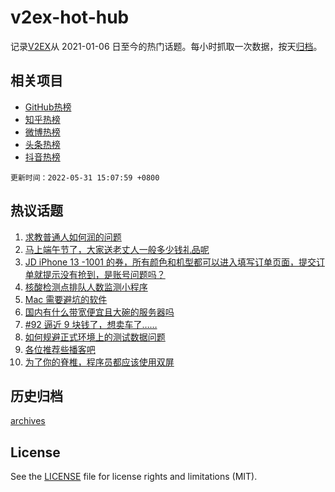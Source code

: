 # v2ex-hot-hub

 记录[V2EX](https://www.v2ex.com/)从 2021-01-06 日至今的热门话题。每小时抓取一次数据，按天[归档](archives)。
 
 ## 相关项目

- [GitHub热榜](https://github.com/snaildev/github-hot-hub)
- [知乎热榜](https://github.com/snaildev/zhihu-hot-hub)
- [微博热榜](https://github.com/snaildev/weibo-hot-hub)
- [头条热榜](https://github.com/snaildev/toutiao-hot-hub)
- [抖音热榜](https://github.com/snaildev/douyin-hot-hub)


 `更新时间：2022-05-31 15:07:59 +0800`

## 热议话题

1. [求教普通人如何润的问题](https://www.v2ex.com/t/856261)
1. [马上端午节了，大家送老丈人一般多少钱礼品呢](https://www.v2ex.com/t/856362)
1. [JD iPhone 13 -1001 的券，所有颜色和机型都可以进入填写订单页面，提交订单就提示没有抢到，是账号问题吗？](https://www.v2ex.com/t/856231)
1. [核酸检测点排队人数监测小程序](https://www.v2ex.com/t/856305)
1. [Mac 需要避坑的软件](https://www.v2ex.com/t/856318)
1. [国内有什么带宽便宜且大碗的服务器吗](https://www.v2ex.com/t/856248)
1. [#92 逼近 9 块钱了，想卖车了……](https://www.v2ex.com/t/856405)
1. [如何规避正式环境上的测试数据问题](https://www.v2ex.com/t/856225)
1. [各位推荐些播客吧](https://www.v2ex.com/t/856357)
1. [为了你的脊椎，程序员都应该使用双屏](https://www.v2ex.com/t/856383)

## 历史归档

[archives](archives)

## License

See the [LICENSE](LICENSE) file for license rights and limitations (MIT).
